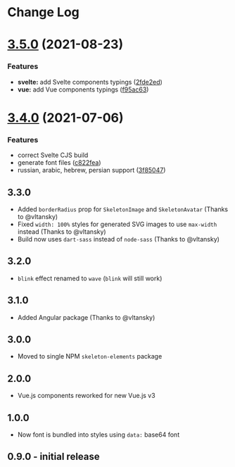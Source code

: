 # Change Log

# [3.5.0](https://github.com/nolimits4web/skeleton-elements/compare/v3.4.0...v3.5.0) (2021-08-23)

### Features

- **svelte:** add Svelte components typings ([2fde2ed](https://github.com/nolimits4web/skeleton-elements/commit/2fde2edb51663c3971956305540f34ecc93b82b3))
- **vue:** add Vue components typings ([f95ac63](https://github.com/nolimits4web/skeleton-elements/commit/f95ac63e0d68e563c5167daf191b0f098c851bf9))

# [3.4.0](https://github.com/nolimits4web/skeleton-elements/compare/v3.3.0...v3.4.0) (2021-07-06)

### Features

- correct Svelte CJS build
- generate font files ([c822fea](https://github.com/nolimits4web/skeleton-elements/commit/c822fea2438a0d3b4f1193db5d00c4173608b775))
- russian, arabic, hebrew, persian support ([3f85047](https://github.com/nolimits4web/skeleton-elements/commit/3f85047e65ae629a7e9e29e53abdc83410fc2f9b))

## 3.3.0

- Added `borderRadius` prop for `SkeletonImage` and `SkeletonAvatar` (Thanks to @vltansky)
- Fixed `width: 100%` styles for generated SVG images to use `max-width` instead (Thanks to @vltansky)
- Build now uses `dart-sass` instead of `node-sass` (Thanks to @vltansky)

## 3.2.0

- `blink` effect renamed to `wave` (`blink` will still work)

## 3.1.0

- Added Angular package (Thanks to @vltansky)

## 3.0.0

- Moved to single NPM `skeleton-elements` package

## 2.0.0

- Vue.js components reworked for new Vue.js v3

## 1.0.0

- Now font is bundled into styles using `data:` base64 font

## 0.9.0 - initial release
